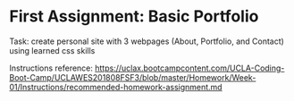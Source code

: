 # First Assignment: Basic Portfolio

Task: create personal site with 3 webpages (About, Portfolio, and Contact) using learned css skills

Instructions reference: https://uclax.bootcampcontent.com/UCLA-Coding-Boot-Camp/UCLAWES201808FSF3/blob/master/Homework/Week-01/Instructions/recommended-homework-assignment.md
